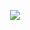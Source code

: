 <p align="center">
    <a href="https://github.com/mishl-dev/">
        <img src="https://github-readme-streak-stats.herokuapp.com?user=mishalhossin&hide_border=true&background=0D1117&currStreakLabel=FFFFFF&sideLabels=FFFFFF&currStreakNum=FFFFFF&dates=FFFFFF&sideNums=FFFFFF&fire=f04848&ring=f04848&stroke=FFFFFFFF)](https://git.io/streak-stats" />
  </a> 
</p>
